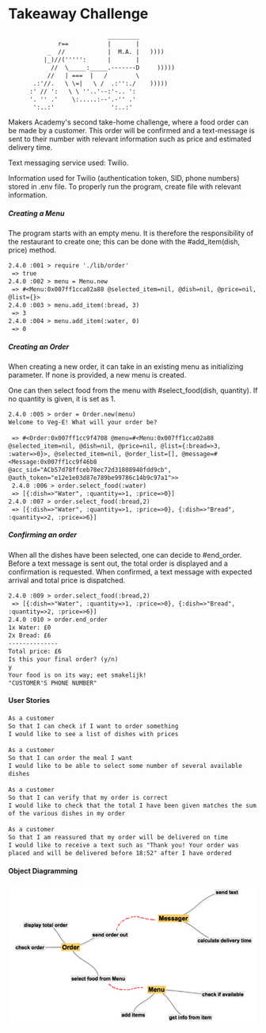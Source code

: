 Takeaway Challenge
==================
```
                            _________
              r==           |       |
           _  //            |  M.A. |   ))))
          |_)//(''''':      |       |
            //  \_____:_____.-------D     )))))
           //   | ===  |   /        \
       .:'//.   \ \=|   \ /  .:'':./    )))))
      :' // ':   \ \ ''..'--:'-.. ':
      '. '' .'    \:.....:--'.-'' .'
       ':..:'                ':..:'

 ```

Makers Academy's second take-home challenge, where a food order can be made by a customer. This order will be confirmed and a text-message is sent to their number with relevant information such as price and estimated delivery time.

Text messaging service used: Twilio.

Information used for Twilio (authentication token, SID, phone numbers) stored in .env file. To properly run the program, create file with relevant information.

##### Creating a Menu
The program starts with an empty menu. It is therefore the responsibility of the restaurant to create one; this can be done with the #add_item(dish, price) method.
```
2.4.0 :001 > require './lib/order'
 => true
2.4.0 :002 > menu = Menu.new
 => #<Menu:0x007ff1cca02a88 @selected_item=nil, @dish=nil, @price=nil, @list={}>
2.4.0 :003 > menu.add_item(:bread, 3)
 => 3
2.4.0 :004 > menu.add_item(:water, 0)
 => 0
```

##### Creating an Order
When creating a new order, it can take in an existing menu as initializing parameter. If none is provided, a new menu is created.

One can then select food from the menu with #select_food(dish, quantity). If no quantity is given, it is set as 1.

```
2.4.0 :005 > order = Order.new(menu)
Welcome to Veg-E! What will your order be?

 => #<Order:0x007ff1cc9f4708 @menu=#<Menu:0x007ff1cca02a88 @selected_item=nil, @dish=nil, @price=nil, @list={:bread=>3, :water=>0}>, @selected_item=nil, @order_list=[], @message=#<Message:0x007ff1cc9f46b8 @acc_sid="ACb57d78ffceb78ec72d31808940fdd9cb", @auth_token="e12e1e03d87e789be99786c14b9c97a1">>
 2.4.0 :006 > order.select_food(:water)
 => [{:dish=>"Water", :quantity=>1, :price=>0}]
2.4.0 :007 > order.select_food(:bread,2)
 => [{:dish=>"Water", :quantity=>1, :price=>0}, {:dish=>"Bread", :quantity=>2, :price=>6}]
```

##### Confirming an order
When all the dishes have been selected, one can decide to #end_order. Before a text message is sent out, the total order is displayed and a confirmation is requested. When confirmed, a text message with expected arrival and total price is dispatched.

```
2.4.0 :009 > order.select_food(:bread,2)
 => [{:dish=>"Water", :quantity=>1, :price=>0}, {:dish=>"Bread", :quantity=>2, :price=>6}]
2.4.0 :010 > order.end_order
1x Water: £0
2x Bread: £6
--------------
Total price: £6
Is this your final order? (y/n)
y
Your food is on its way; eet smakelijk!
"CUSTOMER'S PHONE NUMBER"
```

#### User Stories

```
As a customer
So that I can check if I want to order something
I would like to see a list of dishes with prices

As a customer
So that I can order the meal I want
I would like to be able to select some number of several available dishes

As a customer
So that I can verify that my order is correct
I would like to check that the total I have been given matches the sum of the various dishes in my order

As a customer
So that I am reassured that my order will be delivered on time
I would like to receive a text such as "Thank you! Your order was placed and will be delivered before 18:52" after I have ordered
```

#### Object Diagramming

![alt text](https://github.com/RSijelmass/takeaway-challenge/blob/master/takeaway_diagram.png)
